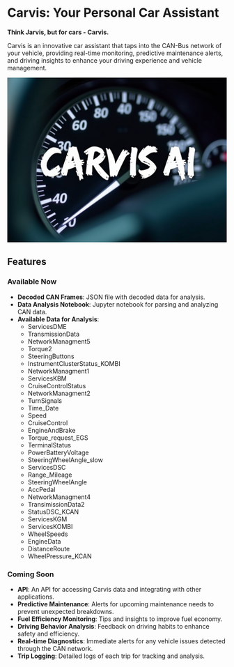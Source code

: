 # Carvis: Your Personal Car Assistant

**Think Jarvis, but for cars - Carvis.**

Carvis is an innovative car assistant that taps into the CAN-Bus network of your vehicle, providing real-time monitoring, predictive maintenance alerts, and driving insights to enhance your driving experience and vehicle management.

![Vibes](img/carvis.jpeg)


## Features

### Available Now
- **Decoded CAN Frames**: JSON file with decoded data for analysis.
- **Data Analysis Notebook**: Jupyter notebook for parsing and analyzing CAN data.
- **Available Data for Analysis**:
  - ServicesDME
  - TransmissionData
  - NetworkManagment5
  - Torque2
  - SteeringButtons
  - InstrumentClusterStatus_KOMBI
  - NetworkManagment1
  - ServicesKBM
  - CruiseControlStatus
  - NetworkManagment2
  - TurnSignals
  - Time_Date
  - Speed
  - CruiseControl
  - EngineAndBrake
  - Torque_request_EGS
  - TerminalStatus
  - PowerBatteryVoltage
  - SteeringWheelAngle_slow
  - ServicesDSC
  - Range_Mileage
  - SteeringWheelAngle
  - AccPedal
  - NetworkManagment4
  - TransimissionData2
  - StatusDSC_KCAN
  - ServicesKGM
  - ServicesKOMBI
  - WheelSpeeds
  - EngineData
  - DistanceRoute
  - WheelPressure_KCAN

### Coming Soon
- **API**: An API for accessing Carvis data and integrating with other applications.
- **Predictive Maintenance**: Alerts for upcoming maintenance needs to prevent unexpected breakdowns.
- **Fuel Efficiency Monitoring**: Tips and insights to improve fuel economy.
- **Driving Behavior Analysis**: Feedback on driving habits to enhance safety and efficiency.
- **Real-time Diagnostics**: Immediate alerts for any vehicle issues detected through the CAN network.
- **Trip Logging**: Detailed logs of each trip for tracking and analysis.
